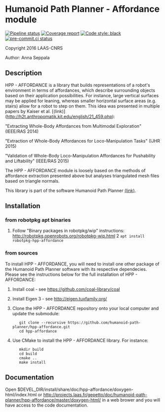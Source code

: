 # Humanoid Path Planner - Affordance module

[![Pipeline status](https://gitlab.laas.fr/humanoid-path-planner/hpp-affordance/badges/master/pipeline.svg)](https://gitlab.laas.fr/humanoid-path-planner/hpp-affordance/commits/master)
[![Coverage report](https://gitlab.laas.fr/humanoid-path-planner/hpp-affordance/badges/master/coverage.svg?job=doc-coverage)](https://gepettoweb.laas.fr/doc/humanoid-path-planner/hpp-affordance/master/coverage/)
[![Code style: black](https://img.shields.io/badge/code%20style-black-000000.svg)](https://github.com/psf/black)
[![pre-commit.ci status](https://results.pre-commit.ci/badge/github/humanoid-path-planner/hpp-affordance/master.svg)](https://results.pre-commit.ci/latest/github/humanoid-path-planner/hpp-affordance)

Copyright 2016 LAAS-CNRS

Author: Anna Seppala

## Description

HPP - AFFORDANCE is a library that builds representations of a robot's environment in terms
of affordances, which describe surrounding objects based on their application possibilities.
For instance, large vertical surfaces may be applied for leaning, whereas smaller horizontal
surface areas (e.g. stairs) allow for a robot to step on them.
This idea was presented in multiple papers by Kaiser et al. [(link)] (http://h2t.anthropomatik.kit.edu/english/21_459.php):

"Extracting Whole-Body Affordances from Multimodal Exploration" (IEEE/RAS 2014)

"Extraction of Whole-Body Affordances for Loco-Manipulation Tasks" (IJHR 2015)

"Validation of Whole-Body Loco-Manipulation Affordances for Pushability and Liftability" (IEEE/RAS 2015)

The HPP - AFFORDANCE module is loosely based on the methods of affordance extraction presented
above but analyses triangulated mesh files based on triangle normals.

This library is part of the software Humanoid Path Planner [(link)](http://projects.laas.fr/gepetto/index.php/Software/Hpp).

## Installation

### from robotpkg apt binaries

  1. Follow "Binary packages in robotpkg/wip" instructions: http://robotpkg.openrobots.org/robotpkg-wip.html
  2  `apt install robotpkg-hpp-affordance`

### from sources

To install HPP - AFFORDANCE, you will need to install one other package of the Humanoid Path Planner software with its respective dependecies. Please see the instructions below for the full installation of HPP - AFFORDANCE:

  1. Install coal
	- see https://github.com/coal-library/coal

  2. Install Eigen 3
	- see http://eigen.tuxfamily.org/

  3. Clone the HPP - AFFORDANCE repository onto your local computer and update the submodule:

			git clone --recursive https://github.com/humanoid-path-planner/hpp-affordance.git
			cd hpp-affordance

  4. Use CMake to install the HPP - AFFORDANCE library. For instance:

			mkdir build
			cd build
			cmake ..
			make install


## Documentation

Open $DEVEL_DIR/install/share/doc/hpp-affordance/doxygen-html/index.html or
http://projects.laas.fr/gepetto/doc/humanoid-path-planner/hpp-affordance/master/doxygen-html/ in a web brower and you
will have access to the code documentation.
